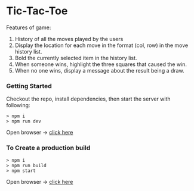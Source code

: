 # Tic-Tac-Toe

Features of game:

1. History of all the moves played by the users
2. Display the location for each move in the format (col, row) in the move history list.
3. Bold the currently selected item in the history list.
4. When someone wins, highlight the three squares that caused the win.
5. When no one wins, display a message about the result being a draw.


### Getting Started

Checkout the repo, install dependencies, then start the server with following:

```
> npm i
> npm run dev
```

Open browser -> [click here](http://localhost:3000)

### To Create a production build

```
> npm i
> npm run build
> npm start
```


Open browser -> [click here](http://localhost:5000)